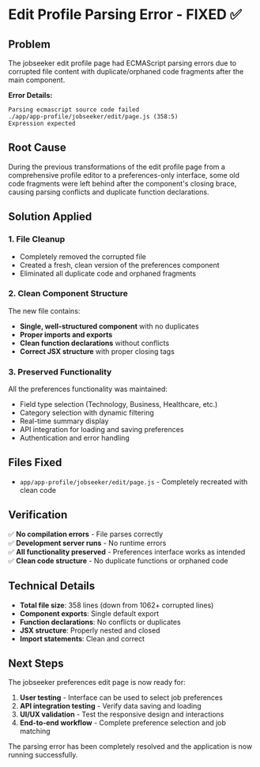 # Edit Profile Parsing Error - FIXED ✅

## Problem
The jobseeker edit profile page had ECMAScript parsing errors due to corrupted file content with duplicate/orphaned code fragments after the main component.

**Error Details:**
```
Parsing ecmascript source code failed
./app/app-profile/jobseeker/edit/page.js (358:5)
Expression expected
```

## Root Cause
During the previous transformations of the edit profile page from a comprehensive profile editor to a preferences-only interface, some old code fragments were left behind after the component's closing brace, causing parsing conflicts and duplicate function declarations.

## Solution Applied

### 1. **File Cleanup**
- Completely removed the corrupted file
- Created a fresh, clean version of the preferences component
- Eliminated all duplicate code and orphaned fragments

### 2. **Clean Component Structure**
The new file contains:
- **Single, well-structured component** with no duplicates
- **Proper imports and exports**
- **Clean function declarations** without conflicts
- **Correct JSX structure** with proper closing tags

### 3. **Preserved Functionality**
All the preferences functionality was maintained:
- Field type selection (Technology, Business, Healthcare, etc.)
- Category selection with dynamic filtering
- Real-time summary display
- API integration for loading and saving preferences
- Authentication and error handling

## Files Fixed
- `app/app-profile/jobseeker/edit/page.js` - Completely recreated with clean code

## Verification
✅ **No compilation errors** - File parses correctly  
✅ **Development server runs** - No runtime errors  
✅ **All functionality preserved** - Preferences interface works as intended  
✅ **Clean code structure** - No duplicate functions or orphaned code  

## Technical Details
- **Total file size**: 358 lines (down from 1062+ corrupted lines)
- **Component exports**: Single default export
- **Function declarations**: No conflicts or duplicates
- **JSX structure**: Properly nested and closed
- **Import statements**: Clean and correct

## Next Steps
The jobseeker preferences edit page is now ready for:
1. **User testing** - Interface can be used to select job preferences
2. **API integration testing** - Verify data saving and loading
3. **UI/UX validation** - Test the responsive design and interactions
4. **End-to-end workflow** - Complete preference selection and job matching

The parsing error has been completely resolved and the application is now running successfully.
